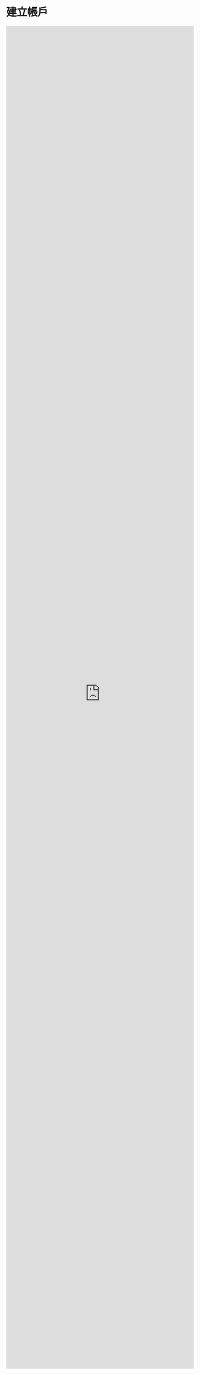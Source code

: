 # 建立帳戶

<iframe src="https://allencloud.ccis.chiefappc.com/brian/Chief%20Cloud%20Portal%E6%93%8D%E4%BD%9C%E8%AA%AA%E6%98%8E-IAM.pdf" style="border: none; width: 100%; height: 90vh;">你的瀏覽器不支援內嵌的 PDF 文件，請
        <a href="https://allencloud.ccis.chiefappc.com/brian/Chief%20Cloud%20Portal%E6%93%8D%E4%BD%9C%E8%AA%AA%E6%98%8E-IAM.pdf">點擊這裡下載 PDF 文件</iframe>
